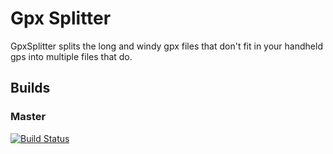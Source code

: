 Gpx Splitter
============

GpxSplitter splits the long and windy gpx files that don't fit in your handheld gps into multiple files that do.

Builds
------

### Master ###

[![Build Status](https://travis-ci.org/AntoCuc/GpxSplitter.svg)](https://travis-ci.org/AntoCuc/GpxSplitter)
